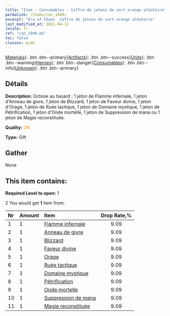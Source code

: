 ```yaml
---
title: "Item - Consumables - Coffre de jetons de sort orange aléatoire"
permalink: /Items/con_1949/
excerpt: "Era of Chaos  Coffre de jetons de sort orange aléatoire"
last_modified_at: 2021-04-12
locale: fr
ref: "con_1949.md"
toc: false
classes: wide
---
```

 [Materials](/fr/Items/){: .btn .btn--primary}[Artifacts](/fr/Items/Artifacts/){: .btn .btn--success}[Units](/fr/Items/Units/){: .btn .btn--warning}[Heroes](/fr/Items/Heroes/){: .btn .btn--danger}[Consumables](/fr/Items/Consumables/){: .btn .btn--info}[Unknown](/fr/Items/Unknown/){: .btn .btn--primary}

## Détails
 **Description:** Octroie au hasard : 1 jeton de Flamme infernale, 1 jeton d'Anneau de givre, 1 jeton de Blizzard, 1 jeton de Faveur divine, 1 jeton d'Orage, 1 jeton de Ruée tactique, 1 jeton de Domaine mystique, 1 jeton de Pétrification, 1 jeton d'Onde mortelle, 1 jeton de Suppression de mana ou 1 jeton de Magie reconstituée.

 **Quality:** <span style="color: #FF8C00">OK</span>

 **Type:** Gift

## Gather

  None

## This item contains:

 **Required Level to open:** 1

 2 You would get **1** item  from:

  | Nr | Amount |     Item    | Drop Rate,% |
  |:---|:-------|:------------|:---------:|
  | 1 | 1 | [Flamme infernale](/fr/Items/her_406/) | 9.09 | 
  | 2 | 1 | [Anneau de givre](/fr/Items/her_421/) | 9.09 | 
  | 3 | 1 | [Blizzard](/fr/Items/her_423/) | 9.09 | 
  | 4 | 1 | [Faveur divine](/fr/Items/her_432/) | 9.09 | 
  | 5 | 1 | [Orage](/fr/Items/her_445/) | 9.09 | 
  | 6 | 1 | [Ruée tactique](/fr/Items/her_450/) | 9.09 | 
  | 7 | 1 | [Domaine mystique](/fr/Items/her_470/) | 9.09 | 
  | 8 | 1 | [Pétrification](/fr/Items/her_471/) | 9.09 | 
  | 9 | 1 | [Onde mortelle](/fr/Items/her_456/) | 9.09 | 
  | 10 | 1 | [Suppression de mana](/fr/Items/her_480/) | 9.09 | 
  | 11 | 1 | [Magie reconstituée](/fr/Items/her_482/) | 9.09 | 
